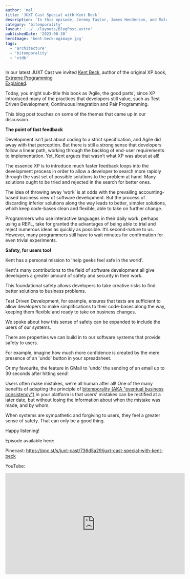 ```yaml
---
author: 'mal'
title: 'JUXT Cast Special with Kent Beck'
description: 'In this episode, Jeremy Taylor, James Henderson, and Malcolm Sparks are joined by Kent Beck to discuss programming, bitemporality, and the state of Agile.'
category: 'bitemporality'
layout: '../../layouts/BlogPost.astro'
publishedDate: '2023-08-30'
heroImage: 'kent-beck-ogimage.jpg'
tags:
  - 'architecture'
  - 'bitemporality'
  - 'xtdb'
---
```


In our latest JUXT Cast we invited <a href='https://en.wikipedia.org/wiki/Kent_Beck' target='_blank'>Kent Beck</a>, author of the original XP book, <a href='https://www.amazon.co.uk/Extreme-Programming-Explained-Embrace-Change/dp/0321278658' target='_blank'> Extreme Programming <br> Explained</a>.

Today, you might sub-title this book as ‘Agile, the good parts’, since XP introduced many of the practices that developers still value, such as Test Driven Development, Continuous Integration and Pair Programming.

This blog post touches on some of the themes that came up in our discussion.

**The point of fast feedback**

Development isn’t just about coding to a strict specification, and Agile did away with that perception. But there is still a strong sense that developers follow a linear path, working through the backlog of end-user requirements to implementation. Yet, Kent argues that wasn’t what XP was about at all!

The essence XP is to introduce much faster feedback loops into the development process in order to allow a developer to search more rapidly through the vast set of possible solutions to the problem at hand. Many solutions ought to be tried and rejected in the search for better ones.

The idea of throwing away ‘work’ is at odds with the prevailing accounting-based business view of software development. But the process of discarding inferior solutions along the way leads to better, simpler solutions, which keep code-bases clean and flexible, able to take on further change.

Programmers who use interactive languages in their daily work, perhaps using a REPL, take for granted the advantages of being able to trial and reject numerous ideas as quickly as possible. It’s second-nature to us. However, many programmers still have to wait minutes for confirmation for even trivial experiments.

**Safety, for users too!**

Kent has a personal mission to 'help geeks feel safe in the world'.

Kent's many contributions to the field of software development all give developers a greater amount of safety and security in their work.

This foundational safety allows developers to take creative risks to find better solutions to business problems.

Test Driven Development, for example, ensures that tests are sufficient to allow developers to make simplifications to their code-bases along the way, keeping them flexible and ready to take on business changes.

We spoke about how this sense of safety can be expanded to include the users of our systems.

There are properties we can build in to our software systems that provide safety to users.

For example, imagine how much more confidence is created by the mere presence of an 'undo' button in your spreadsheet.

Or my favourite, the feature in GMail to 'undo' the sending of an email up to 30 seconds after hitting send!

Users often make mistakes, we’re all human after all! One of the many benefits of adopting the principle of [bitemporality (AKA "eventual business consistency")](https://tidyfirst.substack.com/p/eventual-business-consistency) in your platform is that users' mistakes can be rectified at a later date, but without losing the information about when the mistake was made, and by whom.

When systems are sympathetic and forgiving to users, they feel a greater sense of safety. That can only be a good thing.

Happy listening!

Episode available here:

Pinecast: https://pnc.st/s/juxt-cast/736d5a29/juxt-cast-special-with-kent-beck

YouTube:

<iframe width="560" height="315" src="https://www.youtube.com/embed/gaRyeGrp0vU?si=SVjIlkNveDfwKfZz" title="YouTube video player" frameborder="0" allow="accelerometer; autoplay; clipboard-write; encrypted-media; gyroscope; picture-in-picture; web-share" allowfullscreen></iframe>
